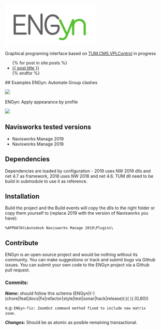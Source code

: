 ![](https://github.com/ENGworks-DEV/ENGyn/blob/master/tools/ENGyn-300x138.png?raw=true)

Graphical programing interface based on [TUM.CMS.VPLControl](https://github.com/tumcms/TUM.CMS.VPLControl) in progress
<ul>
  {% for post in site.posts %}
    <li>
      <a href="{{ post.url }}">{{ post.title }}</a>
    </li>
  {% endfor %}
</ul>
## Examples
ENGyn: Automate Group clashes

[![](http://img.youtube.com/vi/zN5bTxGnX6E/0.jpg)](http://www.youtube.com/watch?v=zN5bTxGnX6E "ENGyn: Automate Group clashes")

ENGyn: Apply appearance by profile

[![](http://img.youtube.com/vi/Ar2xiYwzpCA/0.jpg)](http://www.youtube.com/watch?v=Ar2xiYwzpCA "ENGyn: Apply appearance by profile")


## Navisworks tested versions

* Navisworks Manage 2019
* Navisworks Manage 2018

## Dependencies
Dependencies are loaded by configuration - 2019 uses NW 2019 dlls and net 4.7 as framework, 2018 uses NW 2018 and net 4.6. 
TUM dll need to be build in submodule to use it as reference.

## Installation
Build the project and the Build events will copy the dlls to the right folder or copy them yourself to (replace 2019 with the version of Navisworks you have):

``` %APPDATA%\Autodesk Navisworks Manage 2019\Plugins\  ```

## Contribute ##

ENGyn is an open-source project and would be nothing without its community. You can make suggestions or track and submit bugs via Github issues.  You can submit your own code to the ENGyn project via a Github pull request.

### Commits:

***Name:*** should follow this schema (ENGyn)(-)(chore|feat|docs|fix|refactor|style|test|sonar|hack|release)(:)( )(.{0,80})

e.g:
```ENGyn-fix: ZoomOut command method fixed to include new matrix zoom.```

***Changes:*** Should be as atomic as posible remaining transactional.
